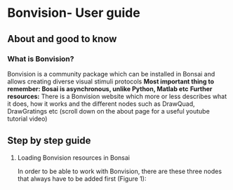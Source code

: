 # Bonvision- User guide
## About and good to know
### What is Bonvision?
Bonvision is a community package which can be installed in Bonsai and allows creating diverse visual stimuli protocols
**Most important thing to remember: Bosai is asynchronous, unlike Python, Matlab etc**
**Further resources:**
There is a Bonvision website which more or less describes what it does, how it works and the different nodes such as DrawQuad, DrawGratings etc (scroll down on the about page for a useful youtube tutorial video)

## Step by step guide
1.	Loading Bonvision resources in Bonsai

	In order to be able to work with Bonvision, there are these three nodes that always have to be added first (Figure 1):